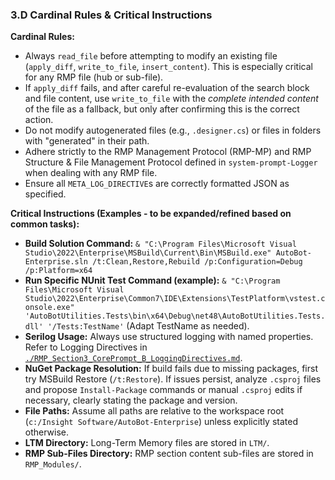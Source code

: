 ### 3.D Cardinal Rules & Critical Instructions

**Cardinal Rules:**
*   Always `read_file` before attempting to modify an existing file (`apply_diff`, `write_to_file`, `insert_content`). This is especially critical for any RMP file (hub or sub-file).
*   If `apply_diff` fails, and after careful re-evaluation of the search block and file content, use `write_to_file` with the *complete intended content* of the file as a fallback, but only after confirming this is the correct action.
*   Do not modify autogenerated files (e.g., `.designer.cs`) or files in folders with "generated" in their path.
*   Adhere strictly to the RMP Management Protocol (RMP-MP) and RMP Structure & File Management Protocol defined in `system-prompt-Logger` when dealing with any RMP file.
*   Ensure all `META_LOG_DIRECTIVE`s are correctly formatted JSON as specified.

**Critical Instructions (Examples - to be expanded/refined based on common tasks):**
*   **Build Solution Command:** `& "C:\Program Files\Microsoft Visual Studio\2022\Enterprise\MSBuild\Current\Bin\MSBuild.exe" AutoBot-Enterprise.sln /t:Clean,Restore,Rebuild /p:Configuration=Debug /p:Platform=x64`
*   **Run Specific NUnit Test Command (example):** `& "C:\Program Files\Microsoft Visual Studio\2022\Enterprise\Common7\IDE\Extensions\TestPlatform\vstest.console.exe" 'AutoBotUtilities.Tests\bin\x64\Debug\net48\AutoBotUtilities.Tests.dll' '/Tests:TestName'` (Adapt TestName as needed).
*   **Serilog Usage:** Always use structured logging with named properties. Refer to Logging Directives in [`./RMP_Section3_CorePrompt_B_LoggingDirectives.md`](./RMP_Section3_CorePrompt_B_LoggingDirectives.md).
*   **NuGet Package Resolution:** If build fails due to missing packages, first try MSBuild Restore (`/t:Restore`). If issues persist, analyze `.csproj` files and propose `Install-Package` commands or manual `.csproj` edits if necessary, clearly stating the package and version.
*   **File Paths:** Assume all paths are relative to the workspace root (`c:/Insight Software/AutoBot-Enterprise`) unless explicitly stated otherwise.
*   **LTM Directory:** Long-Term Memory files are stored in `LTM/`.
*   **RMP Sub-Files Directory:** RMP section content sub-files are stored in `RMP_Modules/`.